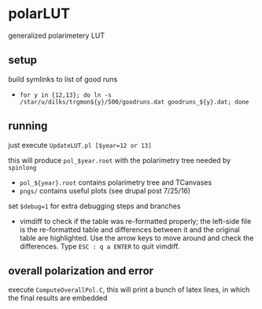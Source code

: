 # polarLUT
generalized polarimetery LUT

## setup
build symlinks to list of good runs
- `for y in {12,13}; do ln -s /star/u/dilks/trgmon${y}/500/goodruns.dat goodruns_${y}.dat; done`

## running
just execute `UpdateLUT.pl [$year=12 or 13]`


this will produce `pol_$year.root` with the polarimetry tree
needed by `spinlong`
 - `pol_${year}.root` contains polarimetry tree and TCanvases
 - `pngs/` contains useful plots (see drupal post 7/25/16)


set `$debug=1` for extra debugging steps and branches
 - vimdiff to check if the table was re-formatted properly; the left-side
   file is the re-formatted table and differences between it and the
   original table are highlighted. Use the arrow keys to move around and
   check the differences. Type `ESC : q a ENTER` to quit vimdiff.

## overall polarization and error
execute `ComputeOverallPol.C`, this will print a bunch of latex lines, in which the final results are embedded
